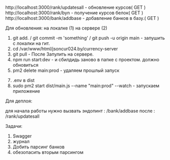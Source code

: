 http://localhost:3000/rank/updatesall - обновление курсов( GET )
http://localhost:3000/rank/byn - получение курсов белок( GET )
http://localhost:3000/bank/addbase - добавление банков в базу.( GET )

Для обновления:
на локалке (1) на сервере (2)
1. git add. / git commit -m 'something' / git push -u origin main - запушить с локалки на гит. 
2. cd /var/www/html/jsoncur024.by/currency-server
3. git pull - После Запулить на сервере. 
4. npm run start:dev - и сбилдидь заново в папке с проектом. должно обновиться
5. pm2 delete main:prod - удаляем прошлый запуск
<!-- 6. cd dist - заходим в папку с билдом -->
7. .env в dist  
8. sudo pm2 start dist/main.js --name "main:prod" --watch - запускаем приложение



Для деплоя: 



для начала работы нужно вызвать эндопинт : /bank/addbase
после : /rank/updatesall

Задачи: 
1. Swagger
2. журнал
3. Добить парсинг банков
4. обезопасить вторым парсингом

